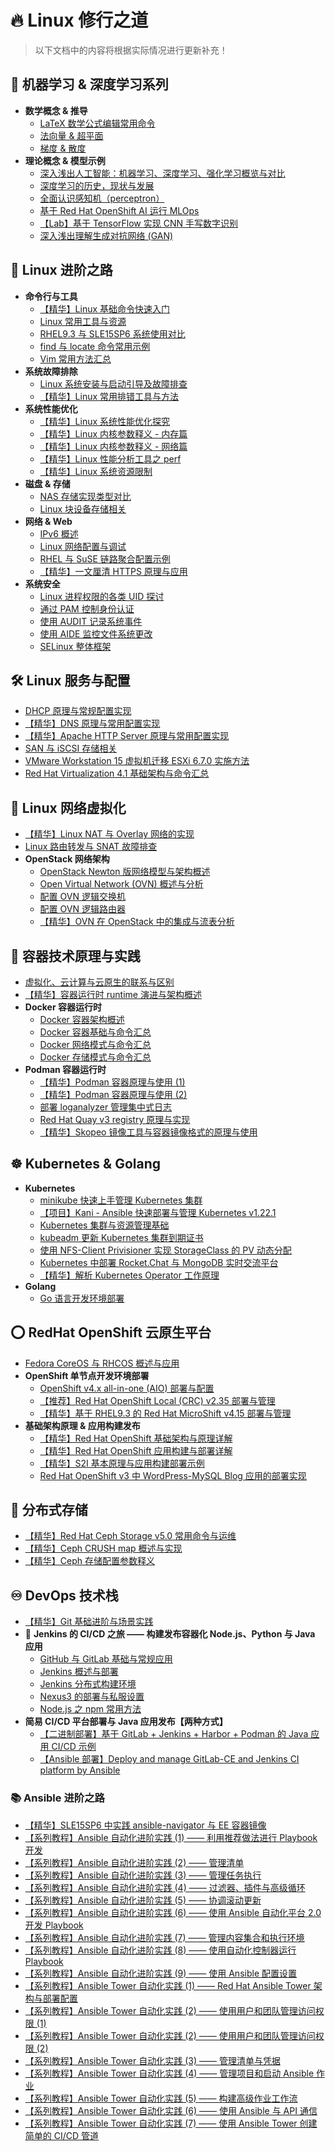 # 🔥 Linux 修行之道

> 以下文档中的内容将根据实际情况进行更新补充！

## 🧠 机器学习 & 深度学习系列

- **数学概念 & 推导**
  - [LaTeX 数学公式编辑常用命令](https://github.com/Alberthua-Perl/python-project-demo/blob/develop/%E6%9C%BA%E5%99%A8%E5%AD%A6%E4%B9%A0%20%26%20%E6%B7%B1%E5%BA%A6%E5%AD%A6%E4%B9%A0%E7%B3%BB%E5%88%97/LaTeX%20%E6%95%B0%E5%AD%A6%E5%85%AC%E5%BC%8F%E7%BC%96%E8%BE%91%E5%B8%B8%E7%94%A8%E5%91%BD%E4%BB%A4.md)
  - [法向量 & 超平面](https://github.com/Alberthua-Perl/python-project-demo/blob/develop/%E6%9C%BA%E5%99%A8%E5%AD%A6%E4%B9%A0%20%26%20%E6%B7%B1%E5%BA%A6%E5%AD%A6%E4%B9%A0%E7%B3%BB%E5%88%97/%E6%B3%95%E5%90%91%E9%87%8F%20%26%20%E8%B6%85%E5%B9%B3%E9%9D%A2.ipynb)
  - [梯度 & 散度](https://github.com/Alberthua-Perl/python-project-demo/blob/develop/%E6%9C%BA%E5%99%A8%E5%AD%A6%E4%B9%A0%20%26%20%E6%B7%B1%E5%BA%A6%E5%AD%A6%E4%B9%A0%E7%B3%BB%E5%88%97/%E6%A2%AF%E5%BA%A6%20%26%20%E6%95%A3%E5%BA%A6.ipynb)
- **理论概念 & 模型示例**
  - [深入浅出人工智能：机器学习、深度学习、强化学习概览与对比](https://github.com/Alberthua-Perl/python-project-demo/blob/develop/%E6%9C%BA%E5%99%A8%E5%AD%A6%E4%B9%A0%20%26%20%E6%B7%B1%E5%BA%A6%E5%AD%A6%E4%B9%A0%E7%B3%BB%E5%88%97/%E6%B7%B1%E5%85%A5%E6%B5%85%E5%87%BA%E4%BA%BA%E5%B7%A5%E6%99%BA%E8%83%BD%EF%BC%9A%E6%9C%BA%E5%99%A8%E5%AD%A6%E4%B9%A0%E3%80%81%E6%B7%B1%E5%BA%A6%E5%AD%A6%E4%B9%A0%E3%80%81%E5%BC%BA%E5%8C%96%E5%AD%A6%E4%B9%A0%E6%A6%82%E8%A7%88%E4%B8%8E%E5%AF%B9%E6%AF%94.md)
  - [深度学习的历史，现状与发展](https://github.com/Alberthua-Perl/python-project-demo/blob/develop/%E6%9C%BA%E5%99%A8%E5%AD%A6%E4%B9%A0%20%26%20%E6%B7%B1%E5%BA%A6%E5%AD%A6%E4%B9%A0%E7%B3%BB%E5%88%97/%E6%B7%B1%E5%BA%A6%E5%AD%A6%E4%B9%A0%E7%9A%84%E5%8E%86%E5%8F%B2%EF%BC%8C%E7%8E%B0%E7%8A%B6%E4%B8%8E%E5%8F%91%E5%B1%95.md)
  - [全面认识感知机（perceptron）](https://github.com/Alberthua-Perl/python-project-demo/blob/develop/%E6%9C%BA%E5%99%A8%E5%AD%A6%E4%B9%A0%20%26%20%E6%B7%B1%E5%BA%A6%E5%AD%A6%E4%B9%A0%E7%B3%BB%E5%88%97/%E5%85%A8%E9%9D%A2%E8%AE%A4%E8%AF%86%E6%84%9F%E7%9F%A5%E6%9C%BA.ipynb)
  - [基于 Red Hat OpenShift AI 运行 MLOps](https://github.com/Alberthua-Perl/python-project-demo/blob/develop/AI267v2.x-course-demo/%E5%9F%BA%E4%BA%8E%20Red%20Hat%20OpenShift%20AI%20%E8%BF%90%E8%A1%8C%20MLOps.ipynb)
  - [【Lab】基于 TensorFlow 实现 CNN 手写数字识别](https://github.com/Alberthua-Perl/python-project-demo/blob/develop/%E6%9C%BA%E5%99%A8%E5%AD%A6%E4%B9%A0%20%26%20%E6%B7%B1%E5%BA%A6%E5%AD%A6%E4%B9%A0%E7%B3%BB%E5%88%97/%E3%80%90Lab%E3%80%91%E5%9F%BA%E4%BA%8E%20TensorFlow%20%E5%AE%9E%E7%8E%B0%20CNN%20%E6%89%8B%E5%86%99%E6%95%B0%E5%AD%97%E8%AF%86%E5%88%AB/%E5%9F%BA%E4%BA%8E%20TensorFlow%20%E5%AE%9E%E7%8E%B0%20CNN%20%E6%89%8B%E5%86%99%E6%95%B0%E5%AD%97%E8%AF%86%E5%88%AB.ipynb)
  - [深入浅出理解生成对抗网络 (GAN)](https://github.com/Alberthua-Perl/python-project-demo/blob/develop/%E6%9C%BA%E5%99%A8%E5%AD%A6%E4%B9%A0%20%26%20%E6%B7%B1%E5%BA%A6%E5%AD%A6%E4%B9%A0%E7%B3%BB%E5%88%97/%E6%B7%B1%E5%85%A5%E6%B5%85%E5%87%BA%E7%90%86%E8%A7%A3%E7%94%9F%E6%88%90%E5%AF%B9%E6%8A%97%E7%BD%91%E7%BB%9C%20(GAN)/%E6%B7%B1%E5%85%A5%E6%B5%85%E5%87%BA%E7%90%86%E8%A7%A3%E7%94%9F%E6%88%90%E5%AF%B9%E6%8A%97%E7%BD%91%E7%BB%9C%20(GAN).ipynb)

## 🐧 **Linux 进阶之路**

- **命令行与工具**
  - [【精华】Linux 基础命令快速入门](https://github.com/Alberthua-Perl/tech-docs/blob/master/Linux%20%E5%9F%BA%E7%A1%80%E4%B8%8E%E8%BF%9B%E9%98%B6/Linux%20%E5%9F%BA%E7%A1%80%E5%91%BD%E4%BB%A4%E5%BF%AB%E9%80%9F%E5%85%A5%E9%97%A8.md)
  - [Linux 常用工具与资源](https://github.com/Alberthua-Perl/tech-docs/blob/master/Linux%20%E5%9F%BA%E7%A1%80%E4%B8%8E%E8%BF%9B%E9%98%B6/Linux%20%E5%B8%B8%E7%94%A8%E5%B7%A5%E5%85%B7%E4%B8%8E%E8%B5%84%E6%BA%90/Linux%20%E5%B8%B8%E7%94%A8%E5%B7%A5%E5%85%B7%E4%B8%8E%E8%B5%84%E6%BA%90.md)
  - [RHEL9.3 与 SLE15SP6 系统使用对比](https://github.com/Alberthua-Perl/tech-docs/blob/master/Linux%20%E5%9F%BA%E7%A1%80%E4%B8%8E%E8%BF%9B%E9%98%B6/RHEL9.3%20%E4%B8%8E%20SLE15SP6%20%E7%B3%BB%E7%BB%9F%E4%BD%BF%E7%94%A8%E5%AF%B9%E6%AF%94/RHEL9.3%20%E4%B8%8E%20SLE15SP6%20%E7%B3%BB%E7%BB%9F%E4%BD%BF%E7%94%A8%E5%AF%B9%E6%AF%94.md)
  - [find 与 locate 命令常用示例](https://github.com/Alberthua-Perl/tech-docs/blob/master/Linux%20%E5%9F%BA%E7%A1%80%E4%B8%8E%E8%BF%9B%E9%98%B6/find%20%E4%B8%8E%20locate%20%E5%91%BD%E4%BB%A4%E5%B8%B8%E7%94%A8%E7%A4%BA%E4%BE%8B.md)
  - [Vim 常用方法汇总](https://github.com/Alberthua-Perl/tech-docs/blob/master/Linux%20%E5%9F%BA%E7%A1%80%E4%B8%8E%E8%BF%9B%E9%98%B6/Vim%20%E5%B8%B8%E7%94%A8%E6%96%B9%E6%B3%95%E6%B1%87%E6%80%BB/Vim%20%E5%B8%B8%E7%94%A8%E6%96%B9%E6%B3%95%E6%B1%87%E6%80%BB.md)
- **系统故障排除**
  - [Linux 系统安装与启动引导及故障排查](https://github.com/Alberthua-Perl/tech-docs/blob/master/Linux%20%E5%9F%BA%E7%A1%80%E4%B8%8E%E8%BF%9B%E9%98%B6/Linux%20%E7%B3%BB%E7%BB%9F%E5%AE%89%E8%A3%85%E4%B8%8E%E5%90%AF%E5%8A%A8%E5%BC%95%E5%AF%BC%E8%A6%81%E7%82%B9%E5%8F%8A%E6%95%85%E9%9A%9C%E6%8E%92%E6%9F%A5/Linux%20%E7%B3%BB%E7%BB%9F%E5%AE%89%E8%A3%85%E4%B8%8E%E5%90%AF%E5%8A%A8%E5%BC%95%E5%AF%BC%E8%A6%81%E7%82%B9%E5%8F%8A%E6%95%85%E9%9A%9C%E6%8E%92%E6%9F%A5.md)
  - [【精华】Linux 常用排错工具与方法](https://github.com/Alberthua-Perl/tech-docs/blob/master/Linux%20%E5%9F%BA%E7%A1%80%E4%B8%8E%E8%BF%9B%E9%98%B6/Linux%20%E5%B8%B8%E7%94%A8%E6%8E%92%E9%94%99%E5%B7%A5%E5%85%B7%E4%B8%8E%E6%96%B9%E6%B3%95/Linux%20%E5%B8%B8%E7%94%A8%E6%8E%92%E9%94%99%E5%B7%A5%E5%85%B7%E4%B8%8E%E6%96%B9%E6%B3%95.md)
- **系统性能优化**
  - [【精华】Linux 系统性能优化探究](https://github.com/Alberthua-Perl/tech-docs/blob/master/Linux%20%E5%9F%BA%E7%A1%80%E4%B8%8E%E8%BF%9B%E9%98%B6/Linux%20%E7%B3%BB%E7%BB%9F%E6%80%A7%E8%83%BD%E4%BC%98%E5%8C%96%E6%8E%A2%E7%A9%B6/Linux%20%E7%B3%BB%E7%BB%9F%E6%80%A7%E8%83%BD%E4%BC%98%E5%8C%96%E6%8E%A2%E7%A9%B6.md)
  - [【精华】Linux 内核参数释义 - 内存篇](https://github.com/Alberthua-Perl/tech-docs/blob/master/Linux%20%E5%9F%BA%E7%A1%80%E4%B8%8E%E8%BF%9B%E9%98%B6/Linux%20%E7%B3%BB%E7%BB%9F%E6%80%A7%E8%83%BD%E4%BC%98%E5%8C%96%E6%8E%A2%E7%A9%B6/Linux%E5%86%85%E6%A0%B8%E5%8F%82%E6%95%B0%E9%87%8A%E4%B9%89_Memory_20240907%E6%9B%B4%E6%96%B0.png)
  - [【精华】Linux 内核参数释义 - 网络篇](https://github.com/Alberthua-Perl/tech-docs/blob/master/Linux%20%E5%9F%BA%E7%A1%80%E4%B8%8E%E8%BF%9B%E9%98%B6/Linux%20%E7%B3%BB%E7%BB%9F%E6%80%A7%E8%83%BD%E4%BC%98%E5%8C%96%E6%8E%A2%E7%A9%B6/Linux%E5%86%85%E6%A0%B8%E5%8F%82%E6%95%B0%E9%87%8A%E4%B9%89_Network_20240907%E6%9B%B4%E6%96%B0.png)
  - [【精华】Linux 性能分析工具之 perf](https://github.com/Alberthua-Perl/tech-docs/blob/master/Linux%20%E5%9F%BA%E7%A1%80%E4%B8%8E%E8%BF%9B%E9%98%B6/Linux%20%E6%80%A7%E8%83%BD%E5%88%86%E6%9E%90%E5%B7%A5%E5%85%B7%E4%B9%8B%20perf/Linux%20%E6%80%A7%E8%83%BD%E5%88%86%E6%9E%90%E5%B7%A5%E5%85%B7%E4%B9%8B%20perf.md)
  - [【精华】Linux 系统资源限制](https://github.com/Alberthua-Perl/tech-docs/blob/master/Linux%20%E5%9F%BA%E7%A1%80%E4%B8%8E%E8%BF%9B%E9%98%B6/Linux%20%E7%B3%BB%E7%BB%9F%E8%B5%84%E6%BA%90%E9%99%90%E5%88%B6/Linux%20%E7%B3%BB%E7%BB%9F%E8%B5%84%E6%BA%90%E9%99%90%E5%88%B6.md)
- **磁盘 & 存储**
  - [NAS 存储实现类型对比](https://github.com/Alberthua-Perl/tech-docs/blob/master/Linux%20%E5%9F%BA%E7%A1%80%E4%B8%8E%E8%BF%9B%E9%98%B6/NAS%20%E5%AE%9E%E7%8E%B0%E7%B1%BB%E5%9E%8B%E5%AF%B9%E6%AF%94/NAS%20%E5%AD%98%E5%82%A8%E5%AE%9E%E7%8E%B0%E7%B1%BB%E5%9E%8B%E5%AF%B9%E6%AF%94.md)
  - [Linux 块设备存储相关](https://github.com/Alberthua-Perl/tech-docs/blob/master/Linux%20%E5%9F%BA%E7%A1%80%E4%B8%8E%E8%BF%9B%E9%98%B6/Linux%20%E5%9D%97%E8%AE%BE%E5%A4%87%E5%AD%98%E5%82%A8%E7%9B%B8%E5%85%B3/Linux%20%E5%9D%97%E8%AE%BE%E5%A4%87%E5%AD%98%E5%82%A8%E7%9B%B8%E5%85%B3.md)
- **网络 & Web**
  - [IPv6 概述](https://github.com/Alberthua-Perl/tech-docs/blob/master/Linux%20%E5%9F%BA%E7%A1%80%E4%B8%8E%E8%BF%9B%E9%98%B6/IPv6%20%E6%A6%82%E8%BF%B0.pdf)
  - [Linux 网络配置与调试](https://github.com/Alberthua-Perl/tech-docs/blob/master/Linux%20%E5%9F%BA%E7%A1%80%E4%B8%8E%E8%BF%9B%E9%98%B6/Linux%20%E7%BD%91%E7%BB%9C%E9%85%8D%E7%BD%AE%E4%B8%8E%E8%B0%83%E8%AF%95.md)
  - [RHEL 与 SuSE 链路聚合配置示例](https://github.com/Alberthua-Perl/tech-docs/blob/master/Linux%20%E5%9F%BA%E7%A1%80%E4%B8%8E%E8%BF%9B%E9%98%B6/RHEL%20%E4%B8%8E%20SuSE%20%E9%93%BE%E8%B7%AF%E8%81%9A%E5%90%88%E9%85%8D%E7%BD%AE%E7%A4%BA%E4%BE%8B.pdf)
  - [【精华】一文厘清 HTTPS 原理与应用](https://github.com/Alberthua-Perl/tech-docs/blob/master/Linux%20%E5%9F%BA%E7%A1%80%E4%B8%8E%E8%BF%9B%E9%98%B6/%E4%B8%80%E6%96%87%E5%8E%98%E6%B8%85%20HTTPS%20%E5%8E%9F%E7%90%86%E4%B8%8E%E5%BA%94%E7%94%A8/%E4%B8%80%E6%96%87%E5%8E%98%E6%B8%85%20HTTPS%20%E5%8E%9F%E7%90%86%E4%B8%8E%E5%BA%94%E7%94%A8.md)
- **系统安全**
  - [Linux 进程权限的各类 UID 探讨](https://github.com/Alberthua-Perl/tech-docs/blob/master/Linux%20%E5%9F%BA%E7%A1%80%E4%B8%8E%E8%BF%9B%E9%98%B6/Linux%20%E8%BF%9B%E7%A8%8B%E6%9D%83%E9%99%90%E7%9A%84%E5%90%84%E7%B1%BB%20UID%20%E6%8E%A2%E8%AE%A8/Linux%20%E8%BF%9B%E7%A8%8B%E6%9D%83%E9%99%90%E7%9A%84%E5%90%84%E7%B1%BB%20UID%20%E6%8E%A2%E8%AE%A8.md)
  - [通过 PAM 控制身份认证](https://github.com/Alberthua-Perl/tech-docs/blob/master/Linux%20%E5%9F%BA%E7%A1%80%E4%B8%8E%E8%BF%9B%E9%98%B6/%E9%80%9A%E8%BF%87%20PAM%20%E6%8E%A7%E5%88%B6%E8%BA%AB%E4%BB%BD%E8%AE%A4%E8%AF%81.png)
  - [使用 AUDIT 记录系统事件](https://github.com/Alberthua-Perl/tech-docs/blob/master/Linux%20%E5%9F%BA%E7%A1%80%E4%B8%8E%E8%BF%9B%E9%98%B6/%E4%BD%BF%E7%94%A8%20AUDIT%20%E8%AE%B0%E5%BD%95%E7%B3%BB%E7%BB%9F%E4%BA%8B%E4%BB%B6.png)
  - [使用 AIDE 监控文件系统更改](https://github.com/Alberthua-Perl/tech-docs/blob/master/Linux%20%E5%9F%BA%E7%A1%80%E4%B8%8E%E8%BF%9B%E9%98%B6/%E4%BD%BF%E7%94%A8%20AIDE%20%E7%9B%91%E6%8E%A7%E6%96%87%E4%BB%B6%E7%B3%BB%E7%BB%9F%E6%9B%B4%E6%94%B9.png)
  - [SELinux 整体框架](https://github.com/Alberthua-Perl/tech-docs/blob/master/Linux%20%E5%9F%BA%E7%A1%80%E4%B8%8E%E8%BF%9B%E9%98%B6/SELinux%20%E6%A1%86%E6%9E%B6.png)

## 🛠 **Linux 服务与配置**

- [DHCP 原理与常规配置实现](https://github.com/Alberthua-Perl/sc-col/tree/master/dhcp-server-conf)
- [【精华】DNS 原理与常用配置实现](https://github.com/Alberthua-Perl/tech-docs/blob/master/Linux%20%E5%9F%BA%E7%A1%80%E4%B8%8E%E8%BF%9B%E9%98%B6/DNS%20%E5%8E%9F%E7%90%86%E4%B8%8E%E5%B8%B8%E7%94%A8%E9%85%8D%E7%BD%AE%E5%AE%9E%E7%8E%B0/DNS%20%E5%8E%9F%E7%90%86%E4%B8%8E%E5%B8%B8%E7%94%A8%E9%85%8D%E7%BD%AE%E5%AE%9E%E7%8E%B0.md)
- [【精华】Apache HTTP Server 原理与常用配置实现](https://github.com/Alberthua-Perl/tech-docs/blob/master/Linux%20%E5%9F%BA%E7%A1%80%E4%B8%8E%E8%BF%9B%E9%98%B6/Apache%20HTTP%20Server%20%20%E5%8E%9F%E7%90%86%E4%B8%8E%E5%B8%B8%E7%94%A8%E9%85%8D%E7%BD%AE%E5%AE%9E%E7%8E%B0.md)
- [SAN 与 iSCSI 存储相关](https://github.com/Alberthua-Perl/tech-docs/blob/master/Linux%20%E5%9F%BA%E7%A1%80%E4%B8%8E%E8%BF%9B%E9%98%B6/SAN%20%E4%B8%8E%20iSCSI%20%E5%AD%98%E5%82%A8%E7%9B%B8%E5%85%B3/SAN%20%E4%B8%8E%20iSCSI%20%E5%AD%98%E5%82%A8%E7%9B%B8%E5%85%B3.md)
- [VMware Workstation 15 虚拟机迁移 ESXi 6.7.0 实施方法](https://github.com/Alberthua-Perl/tech-docs/blob/master/Linux%20%E5%9F%BA%E7%A1%80%E4%B8%8E%E8%BF%9B%E9%98%B6/VMware%20Workstation%2015%20%E8%99%9A%E6%8B%9F%E6%9C%BA%E8%BF%81%E7%A7%BB%20ESXi%206.7.0%20%E5%AE%9E%E6%96%BD%E6%96%B9%E6%B3%95/VMware%20Workstation%2015%20%E8%99%9A%E6%8B%9F%E6%9C%BA%E8%BF%81%E7%A7%BB%20ESXi%206.7.0%20%E5%AE%9E%E6%96%BD%E6%96%B9%E6%B3%95.md)
- [Red Hat Virtualization 4.1 基础架构与命令汇总](https://github.com/Alberthua-Perl/tech-docs/blob/master/Linux%20%E5%9F%BA%E7%A1%80%E4%B8%8E%E8%BF%9B%E9%98%B6/Red%20Hat%20Virtualization%204.1%20%E5%9F%BA%E7%A1%80%E6%9E%B6%E6%9E%84%E4%B8%8E%E5%91%BD%E4%BB%A4%E6%B1%87%E6%80%BB.pdf)

## 🚀 **Linux 网络虚拟化**

- [【精华】Linux NAT 与 Overlay 网络的实现](https://github.com/Alberthua-Perl/tech-docs/blob/master/Linux%20%E7%BD%91%E7%BB%9C%E8%99%9A%E6%8B%9F%E5%8C%96/Linux%20NAT%20%E4%B8%8E%20Overlay%20%E7%BD%91%E7%BB%9C%E7%9A%84%E5%AE%9E%E7%8E%B0.md)
- [Linux 路由转发与 SNAT 故障排查](https://github.com/Alberthua-Perl/tech-docs/blob/master/Linux%20%E7%BD%91%E7%BB%9C%E8%99%9A%E6%8B%9F%E5%8C%96/Linux%20%E8%B7%AF%E7%94%B1%E8%BD%AC%E5%8F%91%E4%B8%8E%20SNAT%20%E6%95%85%E9%9A%9C%E6%8E%92%E6%9F%A5.md)
- **OpenStack 网络架构**
  - [OpenStack Newton 版网络模型与架构概述](https://github.com/Alberthua-Perl/tech-docs/blob/master/Linux%20%E7%BD%91%E7%BB%9C%E8%99%9A%E6%8B%9F%E5%8C%96/OpenStack%20Newton%20%E7%89%88%E7%BD%91%E7%BB%9C%E6%A8%A1%E5%9E%8B%E4%B8%8E%E6%9E%B6%E6%9E%84%E6%A6%82%E8%BF%B0.md)
  - [Open Virtual Network (OVN) 概述与分析](https://github.com/Alberthua-Perl/sc-col/blob/master/ovn-arch/docs/ovn-arch-introduce.md)
  - [配置 OVN 逻辑交换机](https://github.com/Alberthua-Perl/sc-col/blob/master/ovn-arch/docs/ovn-logical-switch-demo.md)
  - [配置 OVN 逻辑路由器](https://github.com/Alberthua-Perl/sc-col/blob/master/ovn-arch/docs/ovn-logical-router-demo.md)
  - [【精华】OVN 在 OpenStack 中的集成与流表分析](https://github.com/Alberthua-Perl/sc-col/blob/master/ovn-arch/docs/ovn-openstack-openflow-analysis.md)

## 🐳 **容器技术原理与实践**

- [虚拟化、云计算与云原生的联系与区别](https://github.com/Alberthua-Perl/tech-docs/blob/master/%E5%AE%B9%E5%99%A8%E6%8A%80%E6%9C%AF%E5%8E%9F%E7%90%86%E4%B8%8E%E5%AE%9E%E8%B7%B5/%E8%99%9A%E6%8B%9F%E5%8C%96%E3%80%81%E4%BA%91%E8%AE%A1%E7%AE%97%E4%B8%8E%E4%BA%91%E5%8E%9F%E7%94%9F%E7%9A%84%E8%81%94%E7%B3%BB%E4%B8%8E%E5%8C%BA%E5%88%AB.md)
- [【精华】容器运行时 runtime 演进与架构概述](https://github.com/Alberthua-Perl/tech-docs/blob/master/%E5%AE%B9%E5%99%A8%E6%8A%80%E6%9C%AF%E5%8E%9F%E7%90%86%E4%B8%8E%E5%AE%9E%E8%B7%B5/%E5%AE%B9%E5%99%A8%E8%BF%90%E8%A1%8C%E6%97%B6%20runtime%20%E6%BC%94%E8%BF%9B%E4%B8%8E%E6%9E%B6%E6%9E%84%E6%A6%82%E8%BF%B0.md)
- **Docker 容器运行时**
  - [Docker 容器架构概述](https://github.com/Alberthua-Perl/tech-docs/blob/master/%E5%AE%B9%E5%99%A8%E6%8A%80%E6%9C%AF%E5%8E%9F%E7%90%86%E4%B8%8E%E5%AE%9E%E8%B7%B5/Docker%E5%AE%B9%E5%99%A8%E6%9E%B6%E6%9E%84%E6%A6%82%E8%BF%B0.pdf)
  - [Docker 容器基础与命令汇总](https://github.com/Alberthua-Perl/tech-docs/blob/master/%E5%AE%B9%E5%99%A8%E6%8A%80%E6%9C%AF%E5%8E%9F%E7%90%86%E4%B8%8E%E5%AE%9E%E8%B7%B5/Docker%E5%AE%B9%E5%99%A8%E5%9F%BA%E7%A1%80%E4%B8%8E%E5%91%BD%E4%BB%A4%E6%B1%87%E6%80%BB.pdf)
  - [Docker 网络模式与命令汇总](https://github.com/Alberthua-Perl/tech-docs/blob/master/%E5%AE%B9%E5%99%A8%E6%8A%80%E6%9C%AF%E5%8E%9F%E7%90%86%E4%B8%8E%E5%AE%9E%E8%B7%B5/Docker%E7%BD%91%E7%BB%9C%E6%A8%A1%E5%BC%8F%E4%B8%8E%E5%91%BD%E4%BB%A4%E6%B1%87%E6%80%BB.pdf)
  - [Docker 存储模式与命令汇总](https://github.com/Alberthua-Perl/tech-docs/blob/master/%E5%AE%B9%E5%99%A8%E6%8A%80%E6%9C%AF%E5%8E%9F%E7%90%86%E4%B8%8E%E5%AE%9E%E8%B7%B5/Docker%E5%AD%98%E5%82%A8%E6%A8%A1%E5%BC%8F%E4%B8%8E%E5%91%BD%E4%BB%A4%E6%B1%87%E6%80%BB.pdf)
- **Podman 容器运行时**
  - [【精华】Podman 容器原理与使用 (1)](https://github.com/Alberthua-Perl/tech-docs/blob/master/%E5%AE%B9%E5%99%A8%E6%8A%80%E6%9C%AF%E5%8E%9F%E7%90%86%E4%B8%8E%E5%AE%9E%E8%B7%B5/Podman%20%E5%AE%B9%E5%99%A8%E5%8E%9F%E7%90%86%E4%B8%8E%E4%BD%BF%E7%94%A8%EF%BC%881%EF%BC%89.md)
  - [【精华】Podman 容器原理与使用 (2)](https://github.com/Alberthua-Perl/tech-docs/blob/master/%E5%AE%B9%E5%99%A8%E6%8A%80%E6%9C%AF%E5%8E%9F%E7%90%86%E4%B8%8E%E5%AE%9E%E8%B7%B5/Podman%20%E5%AE%B9%E5%99%A8%E5%8E%9F%E7%90%86%E4%B8%8E%E4%BD%BF%E7%94%A8%EF%BC%882%EF%BC%89.md)
  - [部署 loganalyzer 管理集中式日志](https://github.com/Alberthua-Perl/tech-docs/blob/master/%E5%AE%B9%E5%99%A8%E6%8A%80%E6%9C%AF%E5%8E%9F%E7%90%86%E4%B8%8E%E5%AE%9E%E8%B7%B5/%E9%83%A8%E7%BD%B2%20loganalyzer%20%E7%AE%A1%E7%90%86%E9%9B%86%E4%B8%AD%E5%BC%8F%E6%97%A5%E5%BF%97.md)
  - [Red Hat Quay v3 registry 原理与实现](https://github.com/Alberthua-Perl/tech-docs/blob/master/%E5%AE%B9%E5%99%A8%E6%8A%80%E6%9C%AF%E5%8E%9F%E7%90%86%E4%B8%8E%E5%AE%9E%E8%B7%B5/Red%20Hat%20Quay%20v3%20registry%20%E5%8E%9F%E7%90%86%E4%B8%8E%E5%AE%9E%E7%8E%B0.md)
  - [【精华】Skopeo 镜像工具与容器镜像格式的原理与使用](https://github.com/Alberthua-Perl/tech-docs/blob/master/%E5%AE%B9%E5%99%A8%E6%8A%80%E6%9C%AF%E5%8E%9F%E7%90%86%E4%B8%8E%E5%AE%9E%E8%B7%B5/Skopeo%20%E9%95%9C%E5%83%8F%E5%B7%A5%E5%85%B7%E4%B8%8E%E5%AE%B9%E5%99%A8%E9%95%9C%E5%83%8F%E6%A0%BC%E5%BC%8F%E7%9A%84%E5%8E%9F%E7%90%86%E4%B8%8E%E4%BD%BF%E7%94%A8.md)

## ☸ **Kubernetes & Golang**

- **Kubernetes**
  - [minikube 快速上手管理 Kubernetes 集群](https://github.com/Alberthua-Perl/tech-docs/blob/master/Kubernetes/minukube%20%E5%BF%AB%E9%80%9F%E4%B8%8A%E6%89%8B%E7%AE%A1%E7%90%86%20Kubernetes%20%E9%9B%86%E7%BE%A4/minikube%20%E5%BF%AB%E9%80%9F%E4%B8%8A%E6%89%8B%E7%AE%A1%E7%90%86%20Kubernetes%20%E9%9B%86%E7%BE%A4.md)
  - [【项目】Kani - Ansible 快速部署与管理 Kubernetes v1.22.1](https://github.com/Alberthua-Perl/kani)
  - [Kubernetes 集群与资源管理基础](https://github.com/Alberthua-Perl/tech-docs/blob/master/Kubernetes/Kubernetes%20%E9%9B%86%E7%BE%A4%E4%B8%8E%E8%B5%84%E6%BA%90%E7%AE%A1%E7%90%86%E5%9F%BA%E7%A1%80/Kubernetes%20%E9%9B%86%E7%BE%A4%E4%B8%8E%E8%B5%84%E6%BA%90%E7%AE%A1%E7%90%86%E5%9F%BA%E7%A1%80.md)
  - [kubeadm 更新 Kubernetes 集群到期证书](https://github.com/Alberthua-Perl/tech-docs/blob/master/Kubernetes/kubeadm%20%E6%9B%B4%E6%96%B0%20Kubernetes%20%E9%9B%86%E7%BE%A4%E5%88%B0%E6%9C%9F%E8%AF%81%E4%B9%A6.md)
  - [使用 NFS-Client Privisioner 实现 StorageClass 的 PV 动态分配](https://github.com/Alberthua-Perl/go-kubernetes-learn-path/tree/hotfixes/nfs-provisioned-storageclass)
  - [Kubernetes 中部署 Rocket.Chat 与 MongoDB 实时交流平台](https://github.com/Alberthua-Perl/go-kubernetes-learn-path/tree/hotfixes/rocketchat-mongo-statefulset-app)
  - [【精华】解析 Kubernetes Operator 工作原理](https://github.com/Alberthua-Perl/tech-docs/blob/master/Kubernetes/%E8%A7%A3%E6%9E%90%20Kubernetes%20Operator%20%E5%B7%A5%E4%BD%9C%E5%8E%9F%E7%90%86/%E8%A7%A3%E6%9E%90%20Kubernetes%20Operator%20%E5%B7%A5%E4%BD%9C%E5%8E%9F%E7%90%86.md)
- **Golang**
  - [Go 语言开发环境部署](https://github.com/Alberthua-Perl/tech-docs/blob/master/Go%20%E7%A8%8B%E5%BA%8F%E8%AE%BE%E8%AE%A1%E8%AF%AD%E8%A8%80/Go%20%E8%AF%AD%E8%A8%80%E5%BC%80%E5%8F%91%E7%8E%AF%E5%A2%83%E9%83%A8%E7%BD%B2.md)

## ⭕️ **RedHat OpenShift 云原生平台**

- [Fedora CoreOS 与 RHCOS 概述与应用](https://github.com/Alberthua-Perl/tech-docs/blob/master/RedHat%20OpenShift%20Container%20Platform/Fedora%20CoreOS%20%E4%B8%8E%20RHCOS%20%E6%A6%82%E8%BF%B0%E4%B8%8E%E5%BA%94%E7%94%A8/Fedora%20CoreOS%20%E4%B8%8E%20RHCOS%20%E6%A6%82%E8%BF%B0%E4%B8%8E%E5%BA%94%E7%94%A8.md)
- **OpenShift 单节点开发环境部署**
  - [OpenShift v4.x all-in-one (AIO) 部署与配置](https://github.com/Alberthua-Perl/tech-docs/blob/master/RedHat%20OpenShift%20Container%20Platform/OpenShift%20v4.x%20all-in-one%20(AIO)%20%E9%83%A8%E7%BD%B2%E4%B8%8E%E9%85%8D%E7%BD%AE/OpenShift%20v4.x%20all-in-one%20(AIO)%20%E9%83%A8%E7%BD%B2%E4%B8%8E%E9%85%8D%E7%BD%AE.md)
  - [【推荐】Red Hat OpenShift Local (CRC) v2.35 部署与管理](https://github.com/Alberthua-Perl/tech-docs/blob/master/RedHat%20OpenShift%20Container%20Platform/Red%20Hat%20OpenShift%20Local%20(CRC)%20v2.35%20%E9%83%A8%E7%BD%B2%E4%B8%8E%E7%AE%A1%E7%90%86.md)
  - [【精华】基于 RHEL9.3 的 Red Hat MicroShift v4.15 部署与管理](https://github.com/Alberthua-Perl/tech-docs/blob/master/RedHat%20OpenShift%20Container%20Platform/%E5%9F%BA%E4%BA%8E%20RHEL9.3%20%E7%9A%84%20Red%20Hat%20MicroShift%20v4.15%20%E9%83%A8%E7%BD%B2%E4%B8%8E%E7%AE%A1%E7%90%86/%E5%9F%BA%E4%BA%8E%20RHEL9.3%20%E7%9A%84%20Red%20Hat%20MicroShift%20v4.15%20%E9%83%A8%E7%BD%B2%E4%B8%8E%E7%AE%A1%E7%90%86.md)
- **基础架构原理 & 应用构建发布**
  - [【精华】Red Hat OpenShift 基础架构与原理详解](https://github.com/Alberthua-Perl/tech-docs/blob/master/RedHat%20OpenShift%20Container%20Platform/Red%20Hat%20OpenShift%20%E5%9F%BA%E7%A1%80%E6%9E%B6%E6%9E%84%E4%B8%8E%E5%8E%9F%E7%90%86%E8%AF%A6%E8%A7%A3/Red%20Hat%20OpenShift%20%E5%9F%BA%E7%A1%80%E6%9E%B6%E6%9E%84%E4%B8%8E%E5%8E%9F%E7%90%86%E8%AF%A6%E8%A7%A3.md)
  - [【精华】Red Hat OpenShift 应用构建与部署详解](https://github.com/Alberthua-Perl/tech-docs/blob/master/RedHat%20OpenShift%20Container%20Platform/Red%20Hat%20OpenShift%20%E5%BA%94%E7%94%A8%E6%9E%84%E5%BB%BA%E4%B8%8E%E9%83%A8%E7%BD%B2%E8%AF%A6%E8%A7%A3/Red%20Hat%20OpenShift%20%E5%BA%94%E7%94%A8%E6%9E%84%E5%BB%BA%E4%B8%8E%E9%83%A8%E7%BD%B2%E8%AF%A6%E8%A7%A3.md)
  - [【精华】S2I 基本原理与应用构建部署示例](https://github.com/Alberthua-Perl/tech-docs/blob/master/RedHat%20OpenShift%20Container%20Platform/S2I%20%E5%9F%BA%E6%9C%AC%E5%8E%9F%E7%90%86%E4%B8%8E%E5%BA%94%E7%94%A8%E6%9E%84%E5%BB%BA%E9%83%A8%E7%BD%B2%E7%A4%BA%E4%BE%8B/S2I%20%E5%9F%BA%E6%9C%AC%E5%8E%9F%E7%90%86%E4%B8%8E%E5%BA%94%E7%94%A8%E6%9E%84%E5%BB%BA%E9%83%A8%E7%BD%B2%E7%A4%BA%E4%BE%8B.md)
  - [Red Hat OpenShift v3 中 WordPress-MySQL Blog 应用的部署实现](https://github.com/Alberthua-Perl/go-kubernetes-learn-path/tree/hotfixes/wordpress-mysql-blog-app)

## 🐙 **分布式存储**

- [【精华】Red Hat Ceph Storage v5.0 常用命令与运维](https://github.com/Alberthua-Perl/tech-docs/blob/master/%E5%88%86%E5%B8%83%E5%BC%8F%E5%AD%98%E5%82%A8/Red%20Hat%20Ceph%20Storage%20v5.0%20%E5%B8%B8%E7%94%A8%E5%91%BD%E4%BB%A4%E4%B8%8E%E8%BF%90%E7%BB%B4/Red%20Hat%20Ceph%20Storage%20v5.0%20%E5%B8%B8%E7%94%A8%E5%91%BD%E4%BB%A4%E4%B8%8E%E8%BF%90%E7%BB%B4.md)
- [【精华】Ceph CRUSH map 概述与实现](https://github.com/Alberthua-Perl/tech-docs/blob/master/%E5%88%86%E5%B8%83%E5%BC%8F%E5%AD%98%E5%82%A8/Ceph%20CRUSH%20map%20%E6%A6%82%E8%BF%B0%E4%B8%8E%E5%AE%9E%E7%8E%B0/Ceph%20CRUSH%20map%20%E6%A6%82%E8%BF%B0%E4%B8%8E%E5%AE%9E%E7%8E%B0.md)
- [【精华】Ceph 存储配置参数释义](https://github.com/Alberthua-Perl/tech-docs/blob/master/%E5%88%86%E5%B8%83%E5%BC%8F%E5%AD%98%E5%82%A8/Ceph%20%E5%AD%98%E5%82%A8%E9%85%8D%E7%BD%AE%E5%8F%82%E6%95%B0%E9%87%8A%E4%B9%89_20250427%E6%9B%B4%E6%96%B0.png)

## ♾️ **DevOps 技术栈**

- [【精华】Git 基础进阶与场景实践](https://github.com/Alberthua-Perl/tech-docs/blob/master/DevOps%20%E6%8A%80%E6%9C%AF%E6%A0%88/Git%20%E5%9F%BA%E7%A1%80%E8%BF%9B%E9%98%B6%E4%B8%8E%E5%9C%BA%E6%99%AF%E5%AE%9E%E8%B7%B5/Git%20%E5%9F%BA%E7%A1%80%E8%BF%9B%E9%98%B6%E4%B8%8E%E5%9C%BA%E6%99%AF%E5%AE%9E%E8%B7%B5.md)
- 🎯 **Jenkins 的 CI/CD 之旅 —— 构建发布容器化 Node.js、Python 与 Java 应用**
  - [GitHub 与 GitLab 基础与常规应用](https://github.com/Alberthua-Perl/tech-docs/blob/master/DevOps%20%E6%8A%80%E6%9C%AF%E6%A0%88/Jenkins%20%E7%9A%84%20CICD%20%E4%B9%8B%E6%97%85/GitHub%20%E4%B8%8E%20GitLab%20%E5%9F%BA%E7%A1%80%E4%B8%8E%E5%B8%B8%E8%A7%84%E4%BD%BF%E7%94%A8/GitHub%20%E4%B8%8E%20GitLab%20%E5%9F%BA%E7%A1%80%E4%B8%8E%E5%B8%B8%E8%A7%84%E4%BD%BF%E7%94%A8.md)
  - [Jenkins 概述与部署](https://github.com/Alberthua-Perl/tech-docs/blob/master/DevOps%20%E6%8A%80%E6%9C%AF%E6%A0%88/Jenkins%20%E7%9A%84%20CICD%20%E4%B9%8B%E6%97%85/Jenkins%20%E6%A6%82%E8%BF%B0%E4%B8%8E%E9%83%A8%E7%BD%B2/Jenkins%20%E6%A6%82%E8%BF%B0%E4%B8%8E%E9%83%A8%E7%BD%B2.md)
  - [Jenkins 分布式构建环境](https://github.com/Alberthua-Perl/tech-docs/blob/master/DevOps%20%E6%8A%80%E6%9C%AF%E6%A0%88/Jenkins%20%E7%9A%84%20CICD%20%E4%B9%8B%E6%97%85/Jenkins%20%E5%88%86%E5%B8%83%E5%BC%8F%E6%9E%84%E5%BB%BA%E7%8E%AF%E5%A2%83/Jenkins%20%E5%88%86%E5%B8%83%E5%BC%8F%E6%9E%84%E5%BB%BA%E7%8E%AF%E5%A2%83.md)
  - [Nexus3 的部署与私服设置](https://github.com/Alberthua-Perl/tech-docs/blob/master/DevOps%20%E6%8A%80%E6%9C%AF%E6%A0%88/Jenkins%20%E7%9A%84%20CICD%20%E4%B9%8B%E6%97%85/Nexus3%20%E7%9A%84%E9%83%A8%E7%BD%B2%E4%B8%8E%E7%A7%81%E6%9C%8D%E8%AE%BE%E7%BD%AE/Nexus3%20%E7%9A%84%E9%83%A8%E7%BD%B2%E4%B8%8E%E7%A7%81%E6%9C%8D%E8%AE%BE%E7%BD%AE.md)
  - [Node.js 之 npm 常用方法](https://github.com/Alberthua-Perl/tech-docs/blob/master/DevOps%20%E6%8A%80%E6%9C%AF%E6%A0%88/Jenkins%20%E7%9A%84%20CICD%20%E4%B9%8B%E6%97%85/Node.js%20%E4%B9%8B%20npm%20%E5%B8%B8%E7%94%A8%E6%96%B9%E6%B3%95/Node.js%20%E4%B9%8B%20npm%20%E5%B8%B8%E7%94%A8%E6%96%B9%E6%B3%95.md)
- **简易 CI/CD 平台部署与 Java 应用发布【两种方式】**
  - [【二进制部署】基于 GitLab + Jenkins + Harbor + Podman 的 Java 应用 CI/CD 示例](https://github.com/Alberthua-Perl/tech-docs/blob/master/DevOps%20%E6%8A%80%E6%9C%AF%E6%A0%88/%E5%9F%BA%E4%BA%8E%20GitLab%20%2B%20Jenkins%20%2B%20Harbor%20%2B%20Podman%20%E7%9A%84%20CICD%20%E7%A4%BA%E4%BE%8B/%E5%9F%BA%E4%BA%8E%20GitLab%20%2B%20Jenkins%20%2B%20Harbor%20%2B%20Podman%20%E7%9A%84%20CICD%20%E7%A4%BA%E4%BE%8B.md)
  - [【Ansible 部署】Deploy and manage GitLab-CE and Jenkins CI platform by Ansible](https://github.com/Alberthua-Perl/ansible-demo/tree/master/ansible-cicd-plt)

### 📚 Ansible 进阶之路

- [【精华】SLE15SP6 中实践 ansible-navigator 与 EE 容器镜像](https://github.com/Alberthua-Perl/tech-docs/blob/master/Ansible%20%E8%BF%9B%E9%98%B6%E4%B9%8B%E8%B7%AF/SLE15SP6%20%E4%B8%AD%E5%AE%9E%E8%B7%B5%20ansible-navigator%20%E4%B8%8E%20EE%20%E5%AE%B9%E5%99%A8%E9%95%9C%E5%83%8F.md)
- [【系列教程】Ansible 自动化进阶实践 (1) —— 利用推荐做法进行 Playbook 开发](https://github.com/Alberthua-Perl/tech-docs/blob/master/Ansible%20%E8%BF%9B%E9%98%B6%E4%B9%8B%E8%B7%AF/Ansible%20%E8%87%AA%E5%8A%A8%E5%8C%96%E8%BF%9B%E9%98%B6%E5%AE%9E%E8%B7%B5%20(1)%20-%20%E5%88%A9%E7%94%A8%E6%8E%A8%E8%8D%90%E5%81%9A%E6%B3%95%E8%BF%9B%E8%A1%8C%20Playbook%20%E5%BC%80%E5%8F%91/Ansible%20%E8%87%AA%E5%8A%A8%E5%8C%96%E8%BF%9B%E9%98%B6%E5%AE%9E%E8%B7%B5%20(1)%20-%20%E5%88%A9%E7%94%A8%E6%8E%A8%E8%8D%90%E5%81%9A%E6%B3%95%E8%BF%9B%E8%A1%8C%20Playbook%20%E5%BC%80%E5%8F%91.md)
- [【系列教程】Ansible 自动化进阶实践 (2) —— 管理清单](https://github.com/Alberthua-Perl/tech-docs/blob/master/Ansible%20%E8%BF%9B%E9%98%B6%E4%B9%8B%E8%B7%AF/Ansible%20%E8%87%AA%E5%8A%A8%E5%8C%96%E8%BF%9B%E9%98%B6%E5%AE%9E%E8%B7%B5%20(2)%20-%20%E7%AE%A1%E7%90%86%E6%B8%85%E5%8D%95/Ansible%20%E8%87%AA%E5%8A%A8%E5%8C%96%E8%BF%9B%E9%98%B6%E5%AE%9E%E8%B7%B5%20(2)%20-%20%E7%AE%A1%E7%90%86%E6%B8%85%E5%8D%95.md)
- [【系列教程】Ansible 自动化进阶实践 (3) —— 管理任务执行](https://github.com/Alberthua-Perl/tech-docs/blob/master/Ansible%20%E8%BF%9B%E9%98%B6%E4%B9%8B%E8%B7%AF/Ansible%20%E8%87%AA%E5%8A%A8%E5%8C%96%E8%BF%9B%E9%98%B6%E5%AE%9E%E8%B7%B5%20(3)%20-%20%E7%AE%A1%E7%90%86%E4%BB%BB%E5%8A%A1%E6%89%A7%E8%A1%8C/Ansible%20%E8%87%AA%E5%8A%A8%E5%8C%96%E8%BF%9B%E9%98%B6%E5%AE%9E%E8%B7%B5%20(3)%20-%20%E7%AE%A1%E7%90%86%E4%BB%BB%E5%8A%A1%E6%89%A7%E8%A1%8C.md)
- [【系列教程】Ansible 自动化进阶实践 (4) —— 过滤器、插件与高级循环](https://github.com/Alberthua-Perl/tech-docs/blob/master/Ansible%20%E8%BF%9B%E9%98%B6%E4%B9%8B%E8%B7%AF/Ansible%20%E8%87%AA%E5%8A%A8%E5%8C%96%E8%BF%9B%E9%98%B6%E5%AE%9E%E8%B7%B5%20(4)%20-%20%E8%BF%87%E6%BB%A4%E5%99%A8%E3%80%81%E6%8F%92%E4%BB%B6%E4%B8%8E%E9%AB%98%E7%BA%A7%E5%BE%AA%E7%8E%AF/Ansible%20%E8%87%AA%E5%8A%A8%E5%8C%96%E8%BF%9B%E9%98%B6%E5%AE%9E%E8%B7%B5%20(4)%20-%20%E8%BF%87%E6%BB%A4%E5%99%A8%E3%80%81%E6%8F%92%E4%BB%B6%E4%B8%8E%E9%AB%98%E7%BA%A7%E5%BE%AA%E7%8E%AF.md)
- [【系列教程】Ansible 自动化进阶实践 (5) —— 协调滚动更新](https://github.com/Alberthua-Perl/tech-docs/blob/master/Ansible%20%E8%BF%9B%E9%98%B6%E4%B9%8B%E8%B7%AF/Ansible%20%E8%87%AA%E5%8A%A8%E5%8C%96%E8%BF%9B%E9%98%B6%E5%AE%9E%E8%B7%B5%20(5)%20-%20%E5%8D%8F%E8%B0%83%E6%BB%9A%E5%8A%A8%E6%9B%B4%E6%96%B0/Ansible%20%E8%87%AA%E5%8A%A8%E5%8C%96%E8%BF%9B%E9%98%B6%E5%AE%9E%E8%B7%B5%20(5)%20-%20%E5%8D%8F%E8%B0%83%E6%BB%9A%E5%8A%A8%E6%9B%B4%E6%96%B0.md)
- [【系列教程】Ansible 自动化进阶实践 (6) —— 使用 Ansible 自动化平台 2.0 开发 Playbook](https://github.com/Alberthua-Perl/tech-docs/blob/master/Ansible%20%E8%BF%9B%E9%98%B6%E4%B9%8B%E8%B7%AF/Ansible%20%E8%87%AA%E5%8A%A8%E5%8C%96%E8%BF%9B%E9%98%B6%E5%AE%9E%E8%B7%B5%20(6)%20-%20%E4%BD%BF%E7%94%A8%20Ansible%20%E8%87%AA%E5%8A%A8%E5%8C%96%E5%B9%B3%E5%8F%B0%202.0%20%E5%BC%80%E5%8F%91%20Playbook/Ansible%20%E8%87%AA%E5%8A%A8%E5%8C%96%E8%BF%9B%E9%98%B6%E5%AE%9E%E8%B7%B5%20(6)%20-%20%E4%BD%BF%E7%94%A8%20Ansible%20%E8%87%AA%E5%8A%A8%E5%8C%96%E5%B9%B3%E5%8F%B0%202.0%20%E5%BC%80%E5%8F%91%20Playbook.md)
- [【系列教程】Ansible 自动化进阶实践 (7) —— 管理内容集合和执行环境](https://github.com/Alberthua-Perl/tech-docs/blob/master/Ansible%20%E8%BF%9B%E9%98%B6%E4%B9%8B%E8%B7%AF/Ansible%20%E8%87%AA%E5%8A%A8%E5%8C%96%E8%BF%9B%E9%98%B6%E5%AE%9E%E8%B7%B5%20(7)%20-%20%E7%AE%A1%E7%90%86%E5%86%85%E5%AE%B9%E9%9B%86%E5%90%88%E5%92%8C%E6%89%A7%E8%A1%8C%E7%8E%AF%E5%A2%83/Ansible%20%E8%87%AA%E5%8A%A8%E5%8C%96%E8%BF%9B%E9%98%B6%E5%AE%9E%E8%B7%B5%20(7)%20-%20%E7%AE%A1%E7%90%86%E5%86%85%E5%AE%B9%E9%9B%86%E5%90%88%E5%92%8C%E6%89%A7%E8%A1%8C%E7%8E%AF%E5%A2%83.md)
- [【系列教程】Ansible 自动化进阶实践 (8) —— 使用自动化控制器运行 Playbook](https://github.com/Alberthua-Perl/tech-docs/blob/master/Ansible%20%E8%BF%9B%E9%98%B6%E4%B9%8B%E8%B7%AF/Ansible%20%E8%87%AA%E5%8A%A8%E5%8C%96%E8%BF%9B%E9%98%B6%E5%AE%9E%E8%B7%B5%20(8)%20-%20%E4%BD%BF%E7%94%A8%E8%87%AA%E5%8A%A8%E5%8C%96%E6%8E%A7%E5%88%B6%E5%99%A8%E8%BF%90%E8%A1%8C%20Playbook/Ansible%20%E8%87%AA%E5%8A%A8%E5%8C%96%E8%BF%9B%E9%98%B6%E5%AE%9E%E8%B7%B5%20(8)%20-%20%E4%BD%BF%E7%94%A8%E8%87%AA%E5%8A%A8%E5%8C%96%E6%8E%A7%E5%88%B6%E5%99%A8%E8%BF%90%E8%A1%8C%20Playbook.md)
- [【系列教程】Ansible 自动化进阶实践 (9) —— 使用 Ansible 配置设置](https://github.com/Alberthua-Perl/tech-docs/blob/master/Ansible%20%E8%BF%9B%E9%98%B6%E4%B9%8B%E8%B7%AF/Ansible%20%E8%87%AA%E5%8A%A8%E5%8C%96%E8%BF%9B%E9%98%B6%E5%AE%9E%E8%B7%B5%20(9)%20-%20%E4%BD%BF%E7%94%A8%20Ansible%20%E9%85%8D%E7%BD%AE%E8%AE%BE%E7%BD%AE/Ansible%20%E8%87%AA%E5%8A%A8%E5%8C%96%E8%BF%9B%E9%98%B6%E5%AE%9E%E8%B7%B5%20(9)%20-%20%E4%BD%BF%E7%94%A8%20Ansible%20%E9%85%8D%E7%BD%AE%E8%AE%BE%E7%BD%AE.md)
- [【系列教程】Ansible Tower 自动化实践 (1) —— Red Hat Ansible Tower 架构与部署配置](https://github.com/Alberthua-Perl/tech-docs/blob/master/Ansible%20%E8%BF%9B%E9%98%B6%E4%B9%8B%E8%B7%AF/Ansible%20Tower%20%E8%87%AA%E5%8A%A8%E5%8C%96%E5%AE%9E%E8%B7%B5%20(1)%20-%20Red%20Hat%20Ansible%20Tower%20%E6%9E%B6%E6%9E%84%E4%B8%8E%E9%83%A8%E7%BD%B2%E9%85%8D%E7%BD%AE/Ansible%20Tower%20%E8%87%AA%E5%8A%A8%E5%8C%96%E5%AE%9E%E8%B7%B5%20(1)%20-%20Red%20Hat%20Ansible%20Tower%20%E6%9E%B6%E6%9E%84%E4%B8%8E%E9%83%A8%E7%BD%B2%E9%85%8D%E7%BD%AE.md)
- [【系列教程】Ansible Tower 自动化实践 (2) —— 使用用户和团队管理访问权限 (1)](https://github.com/Alberthua-Perl/tech-docs/blob/master/Ansible%20%E8%BF%9B%E9%98%B6%E4%B9%8B%E8%B7%AF/Ansible%20Tower%20%E8%87%AA%E5%8A%A8%E5%8C%96%E5%AE%9E%E8%B7%B5%20(2)%20-%20%E4%BD%BF%E7%94%A8%E7%94%A8%E6%88%B7%E5%92%8C%E5%9B%A2%E9%98%9F%E7%AE%A1%E7%90%86%E8%AE%BF%E9%97%AE%E6%9D%83%E9%99%90%20(1)/Ansible%20Tower%20%E8%87%AA%E5%8A%A8%E5%8C%96%E5%AE%9E%E8%B7%B5%20(2)%20-%20%E4%BD%BF%E7%94%A8%E7%94%A8%E6%88%B7%E5%92%8C%E5%9B%A2%E9%98%9F%E7%AE%A1%E7%90%86%E8%AE%BF%E9%97%AE%E6%9D%83%E9%99%90%20(1).md)
- [【系列教程】Ansible Tower 自动化实践 (2) —— 使用用户和团队管理访问权限 (2)](https://github.com/Alberthua-Perl/tech-docs/blob/master/Ansible%20%E8%BF%9B%E9%98%B6%E4%B9%8B%E8%B7%AF/Ansible%20Tower%20%E8%87%AA%E5%8A%A8%E5%8C%96%E5%AE%9E%E8%B7%B5%20(2)%20-%20%E4%BD%BF%E7%94%A8%E7%94%A8%E6%88%B7%E5%92%8C%E5%9B%A2%E9%98%9F%E7%AE%A1%E7%90%86%E8%AE%BF%E9%97%AE%E6%9D%83%E9%99%90%20(2).pdf)
- [【系列教程】Ansible Tower 自动化实践 (3) —— 管理清单与凭据](https://github.com/Alberthua-Perl/tech-docs/blob/master/Ansible%20%E8%BF%9B%E9%98%B6%E4%B9%8B%E8%B7%AF/Ansible%20Tower%20%E8%87%AA%E5%8A%A8%E5%8C%96%E5%AE%9E%E8%B7%B5%20(3)%20-%20%E7%AE%A1%E7%90%86%E6%B8%85%E5%8D%95%E4%B8%8E%E5%87%AD%E6%8D%AE.pdf)
- [【系列教程】Ansible Tower 自动化实践 (4) —— 管理项目和启动 Ansible 作业](https://github.com/Alberthua-Perl/tech-docs/blob/master/Ansible%20%E8%BF%9B%E9%98%B6%E4%B9%8B%E8%B7%AF/Ansible%20Tower%20%E8%87%AA%E5%8A%A8%E5%8C%96%E5%AE%9E%E8%B7%B5%20(4)%20-%20%E7%AE%A1%E7%90%86%E9%A1%B9%E7%9B%AE%E5%92%8C%E5%90%AF%E5%8A%A8%20Ansible%20%E4%BD%9C%E4%B8%9A.pdf)
- [【系列教程】Ansible Tower 自动化实践 (5) —— 构建高级作业工作流](https://github.com/Alberthua-Perl/tech-docs/blob/master/Ansible%20%E8%BF%9B%E9%98%B6%E4%B9%8B%E8%B7%AF/Ansible%20Tower%20%E8%87%AA%E5%8A%A8%E5%8C%96%E5%AE%9E%E8%B7%B5%20(5)%20-%20%E6%9E%84%E5%BB%BA%E9%AB%98%E7%BA%A7%E4%BD%9C%E4%B8%9A%E5%B7%A5%E4%BD%9C%E6%B5%81.pdf)
- [【系列教程】Ansible Tower 自动化实践 (6) —— 使用 Ansible 与 API 通信](https://github.com/Alberthua-Perl/tech-docs/blob/master/Ansible%20%E8%BF%9B%E9%98%B6%E4%B9%8B%E8%B7%AF/Ansible%20Tower%20%E8%87%AA%E5%8A%A8%E5%8C%96%E5%AE%9E%E8%B7%B5%20(6)%20-%20%E4%BD%BF%E7%94%A8%20Ansible%E4%B8%8E%20API%20%E9%80%9A%E4%BF%A1/Ansible%20Tower%20%E8%87%AA%E5%8A%A8%E5%8C%96%E5%AE%9E%E8%B7%B5%20(6)%20-%20%E4%BD%BF%E7%94%A8%20Ansible%E4%B8%8E%20API%20%E9%80%9A%E4%BF%A1.md)
- [【系列教程】Ansible Tower 自动化实践 (7) —— 使用 Ansible Tower 创建简单的 CI/CD 管道](https://github.com/Alberthua-Perl/tech-docs/blob/master/Ansible%20%E8%BF%9B%E9%98%B6%E4%B9%8B%E8%B7%AF/Ansible%20Tower%20%E8%87%AA%E5%8A%A8%E5%8C%96%E5%AE%9E%E8%B7%B5%20(7)%20-%20%E4%BD%BF%E7%94%A8%20Ansible%20Tower%20%E5%88%9B%E5%BB%BA%E7%AE%80%E5%8D%95%E7%9A%84%20CICD%20%E7%AE%A1%E9%81%93/Ansible%20Tower%20%E8%87%AA%E5%8A%A8%E5%8C%96%E5%AE%9E%E8%B7%B5%20(7)%20-%20%E4%BD%BF%E7%94%A8%20Ansible%20Tower%20%E5%88%9B%E5%BB%BA%E7%AE%80%E5%8D%95%E7%9A%84%20CICD%20%E7%AE%A1%E9%81%93.md)
